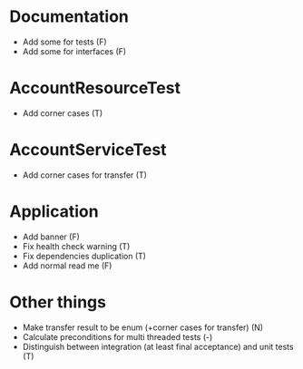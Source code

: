 # Documentation
* Add some for tests (F)
* Add some for interfaces (F)

# AccountResourceTest
* Add corner cases (T)

# AccountServiceTest
* Add corner cases for transfer (T)

# Application
* Add banner (F)
* Fix health check warning (T)
* Fix dependencies duplication (T)
* Add normal read me (F)

# Other things
* Make transfer result to be enum (+corner cases for transfer) (N)
* Calculate preconditions for multi threaded tests (-)
* Distinguish between integration (at least final acceptance) and unit tests (T)